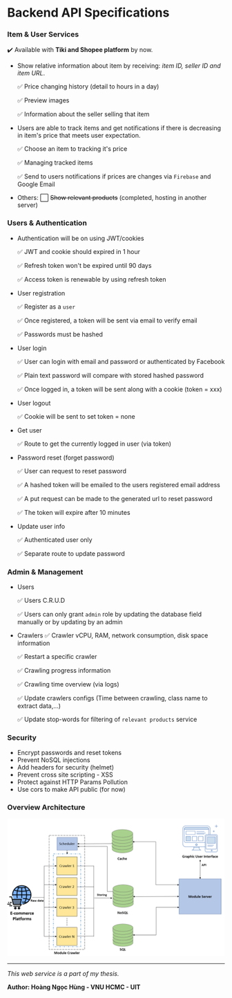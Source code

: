 <!-- # Web service distributing crawled data from crawlers. -->
<!-- :white_check_mark: -->

# Backend API Specifications

### Item & User Services
<!-- - Data for chart showing price of item at the different time. -->
  :heavy_check_mark: Available with **Tiki and Shopee platform** by now.

- Show relative information about item by receiving: *item ID, seller ID and item URL*.

  :white_check_mark: Price changing history (detail to hours in a day)

  :white_check_mark: Preview images

  :white_check_mark: Information about the seller selling that item

- Users are able to track items and get notifications if there is decreasing in item's price that meets user expectation.

  :white_check_mark: Choose an item to tracking it's price

  :white_check_mark: Managing tracked items

  :white_check_mark: Send to users notifications if prices are changes via `Firebase` and Google Email 

- Others:
  :white_large_square: ~~Show relevant products~~ (completed, hosting in another server)



### Users & Authentication
- Authentication will be on using JWT/cookies
  
  :white_check_mark: JWT and cookie should expired in 1 hour
  
  :white_check_mark: Refresh token won't be expired until 90 days 

  :white_check_mark: Access token is renewable by using refresh token
- User registration

  :white_check_mark: Register as a `user`

  :white_check_mark: Once registered, a token will be sent via email to verify email

  :white_check_mark: Passwords must be hashed
- User login

  :white_check_mark: User can login with email and password or authenticated by Facebook

  :white_check_mark: Plain text password will compare with stored hashed password

  :white_check_mark: Once logged in, a token will be sent along with a cookie (token = xxx)
- User logout

  :white_check_mark: Cookie will be sent to set token = none
- Get user

  :white_check_mark: Route to get the currently logged in user (via token)
- Password reset (forget password)

  :white_check_mark: User can request to reset password

  :white_check_mark: A hashed token will be emailed to the users registered email address

  :white_check_mark: A put request can be made to the generated url to reset password

  :white_check_mark: The token will expire after 10 minutes
- Update user info

  :white_check_mark: Authenticated user only

  :white_check_mark: Separate route to update password

### Admin & Management
- Users

  :white_check_mark: Users C.R.U.D

  :white_check_mark: Users can only grant `admin` role by updating the database field manually or by updating by an admin

- Crawlers
  :white_check_mark: Crawler vCPU, RAM, network consumption, disk space information

  :white_check_mark: Restart a specific crawler

  :white_check_mark: Crawling progress information

  :white_check_mark: Crawling time overview (via logs)

  :white_check_mark: Update crawlers configs (Time between crawling, class name to extract data,...) 

  :white_check_mark: Update stop-words for filtering of `relevant products` service



### Security
- Encrypt passwords and reset tokens
- Prevent NoSQL injections
- Add headers for security (helmet)
- Prevent cross site scripting - XSS
- Protect against HTTP Params Pollution
- Use cors to make API public (for now)

### Overview Architecture
![Overview Architecture](./public/demo/overview-architecture.png)

***
*This web service is a part of my thesis.*

**Author: Hoàng Ngọc Hùng - VNU HCMC - UIT**